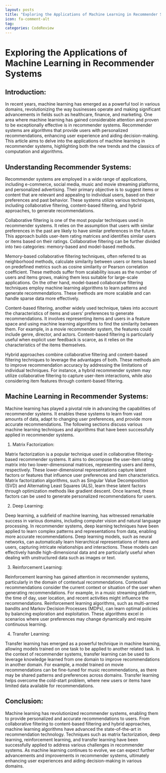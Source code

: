 ```yaml
---
layout: posts
title: "Exploring the Applications of Machine Learning in Recommender Systems"
icon: fa-comment-alt
tag:      
categories: CodeReview
---
```



# Exploring the Applications of Machine Learning in Recommender Systems

## Introduction:

In recent years, machine learning has emerged as a powerful tool in various domains, revolutionizing the way businesses operate and making significant advancements in fields such as healthcare, finance, and marketing. One area where machine learning has gained considerable attention and proven to be exceptionally effective is in recommender systems. Recommender systems are algorithms that provide users with personalized recommendations, enhancing user experience and aiding decision-making. This article aims to delve into the applications of machine learning in recommender systems, highlighting both the new trends and the classics of computation and algorithms.

## Understanding Recommender Systems:

Recommender systems are employed in a wide range of applications, including e-commerce, social media, music and movie streaming platforms, and personalized advertising. Their primary objective is to suggest items or content that are relevant and appealing to individual users, based on their preferences and past behavior. These systems utilize various techniques, including collaborative filtering, content-based filtering, and hybrid approaches, to generate recommendations.

Collaborative filtering is one of the most popular techniques used in recommender systems. It relies on the assumption that users with similar preferences in the past are likely to have similar preferences in the future. This approach builds user-item rating matrices and identifies similar users or items based on their ratings. Collaborative filtering can be further divided into two categories: memory-based and model-based methods.

Memory-based collaborative filtering techniques, often referred to as neighborhood methods, calculate similarity between users or items based on predefined metrics such as cosine similarity or Pearson correlation coefficient. These methods suffer from scalability issues as the number of users and items grows, making them less suitable for large-scale applications. On the other hand, model-based collaborative filtering techniques employ machine learning algorithms to learn patterns and generate recommendations. These methods are more scalable and can handle sparse data more effectively.

Content-based filtering, another widely used technique, takes into account the characteristics of items and users' preferences to generate recommendations. It involves representing items and users in a feature space and using machine learning algorithms to find the similarity between them. For example, in a movie recommender system, the features could include genre, director, and actors. Content-based filtering is particularly useful when explicit user feedback is scarce, as it relies on the characteristics of the items themselves.

Hybrid approaches combine collaborative filtering and content-based filtering techniques to leverage the advantages of both. These methods aim to improve recommendation accuracy by addressing the limitations of individual techniques. For instance, a hybrid recommender system may utilize collaborative filtering to capture user-item interactions, while also considering item features through content-based filtering.

## Machine Learning in Recommender Systems:

Machine learning has played a pivotal role in advancing the capabilities of recommender systems. It enables these systems to learn from vast amounts of data, adapt to changing user preferences, and provide more accurate recommendations. The following sections discuss various machine learning techniques and algorithms that have been successfully applied in recommender systems.

1. Matrix Factorization:

Matrix factorization is a popular technique used in collaborative filtering-based recommender systems. It aims to decompose the user-item rating matrix into two lower-dimensional matrices, representing users and items, respectively. These lower-dimensional representations capture latent factors or features that influence user preferences and item characteristics. Matrix factorization algorithms, such as Singular Value Decomposition (SVD) and Alternating Least Squares (ALS), learn these latent factors through optimization methods like gradient descent. Once learned, these factors can be used to generate personalized recommendations for users.

2. Deep Learning:

Deep learning, a subfield of machine learning, has witnessed remarkable success in various domains, including computer vision and natural language processing. In recommender systems, deep learning techniques have been applied to learn complex patterns and representations from data, enabling more accurate recommendations. Deep learning models, such as neural networks, can automatically learn hierarchical representations of items and users, capturing intricate relationships and interactions. These models can effectively handle high-dimensional data and are particularly useful when dealing with unstructured data such as images or text.

3. Reinforcement Learning:

Reinforcement learning has gained attention in recommender systems, particularly in the domain of contextual recommendations. Contextual recommendations consider the current context or situation of the user when generating recommendations. For example, in a music streaming platform, the time of day, user location, and recent activities might influence the recommendations. Reinforcement learning algorithms, such as multi-armed bandits and Markov Decision Processes (MDPs), can learn optimal policies by balancing exploration and exploitation. These algorithms excel in scenarios where user preferences may change dynamically and require continuous learning.

4. Transfer Learning:

Transfer learning has emerged as a powerful technique in machine learning, allowing models trained on one task to be applied to another related task. In the context of recommender systems, transfer learning can be used to leverage knowledge learned from one domain to improve recommendations in another domain. For example, a model trained on movie recommendations can be fine-tuned for music recommendations, as there may be shared patterns and preferences across domains. Transfer learning helps overcome the cold-start problem, where new users or items have limited data available for recommendations.

## Conclusion:

Machine learning has revolutionized recommender systems, enabling them to provide personalized and accurate recommendations to users. From collaborative filtering to content-based filtering and hybrid approaches, machine learning algorithms have advanced the state-of-the-art in recommendation technology. Techniques such as matrix factorization, deep learning, reinforcement learning, and transfer learning have been successfully applied to address various challenges in recommender systems. As machine learning continues to evolve, we can expect further advancements and improvements in recommender systems, ultimately enhancing user experiences and aiding decision-making in various domains.